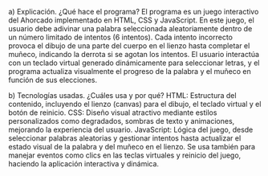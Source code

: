 a) Explicación. 
¿Qué hace el programa?
El programa es un juego interactivo del Ahorcado implementado en HTML, CSS y JavaScript. En este juego, el usuario debe adivinar una palabra seleccionada aleatoriamente dentro de un número limitado de intentos (6 intentos). Cada intento incorrecto provoca el dibujo de una parte del cuerpo en el lienzo hasta completar el muñeco, indicando la derrota si se agotan los intentos. El usuario interactúa con un teclado virtual generado dinámicamente para seleccionar letras, y el programa actualiza visualmente el progreso de la palabra y el muñeco en función de sus elecciones.

b) Tecnologías usadas. 
¿Cuáles usa y por qué? 
HTML: Estructura del contenido, incluyendo el lienzo (canvas) para el dibujo, el teclado virtual y el botón de reinicio.
CSS: Diseño visual atractivo mediante estilos personalizados como degradados, sombras de texto y animaciones, mejorando la experiencia del usuario.
JavaScript: Lógica del juego, desde seleccionar palabras aleatorias y gestionar intentos hasta actualizar el estado visual de la palabra y del muñeco en el lienzo. Se usa también para manejar eventos como clics en las teclas virtuales y reinicio del juego, haciendo la aplicación interactiva y dinámica.
